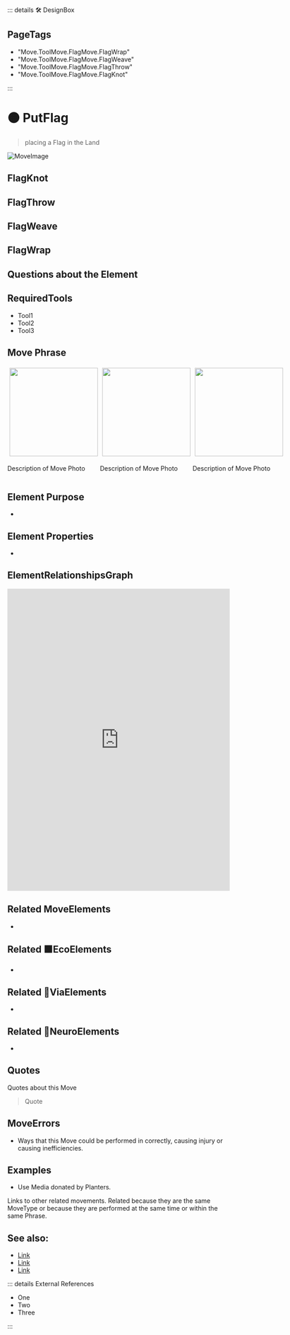 ::: details 🛠 <dev>DesignBox</dev> 

<h2>PageTags</h2>

- "Move.ToolMove.FlagMove.FlagWrap"
- "Move.ToolMove.FlagMove.FlagWeave"
- "Move.ToolMove.FlagMove.FlagThrow"
- "Move.ToolMove.FlagMove.FlagKnot"

:::

# 🟠 <move>PutFlag</move>

> placing a Flag in the Land

![MoveImage](/Move/MoveImage.png)

## FlagKnot

## FlagThrow

## FlagWeave

## FlagWrap


## Questions about the Element

## RequiredTools

- Tool1
- Tool2
- Tool3

## <move>Move Phrase</move>

<div style="display: flex">
    <div>
        <img style="margin: 5px" height="200" width="200" src="/Move/MoveImage.png"/>
        <p>Description of Move Photo</p>
    </div>
    <div>
        <img style="margin: 5px" height="200" width="200" src="/Move/MoveImage.png"/>
        <p>Description of Move Photo</p>
    </div>
    <div>
        <img style="margin: 5px" height="200" width="200" src="/Move/MoveImage.png"/>
        <p>Description of Move Photo</p>
    </div>
    
    
</div>

## Element Purpose

- 

## Element Properties

- 


## ElementRelationshipsGraph

<iframe 
    width="100%" 
    height="684" 
    frameborder="0"
    src="https://observablehq.com/embed/@d3/force-directed-graph/2?cells=chart"
></iframe>

## Related <move>MoveElements</move>
- 

## Related 🟩<eco>EcoElements</eco>
- 
## Related 🔺<route>ViaElements</route>
- 

## Related 💜<neuro>NeuroElements</neuro> 
-  
## Quotes

Quotes about this Move

> Quote

## MoveErrors

- Ways that this Move could be performed in correctly, causing injury or causing inefficiencies.

## Examples

- Use Media donated by Planters. 



Links to other related movements. Related because they are the same MoveType or because they are performed at the same time or within the same Phrase. 

## See also:

- [Link]()
- [Link]()
- [Link]()

::: details External References

- One
- Two
- Three

:::

